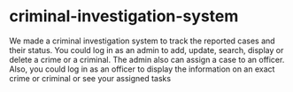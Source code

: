 # criminal-investigation-system
We made a criminal investigation system to track the reported cases and their 
status. You could log in as an admin to add, update, search, display or delete a crime 
or a criminal. The admin also can assign a case to an officer. Also, you could log in as 
an officer to display the information on an exact crime or criminal or see your 
assigned tasks
